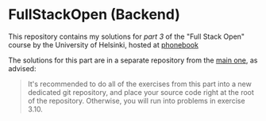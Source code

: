 # FullStackOpen (Backend)

This repository contains my solutions for _part 3_ of the "Full Stack Open" course by the University of Helsinki, hosted at [phonebook](https://part3-phonebook-fso.fly.dev/)

The solutions for this part are in a separate repository from the [main one](https://github.com/Tizzz-555/full-stack-open), as advised:

> It's recommended to do all of the exercises from this part into a new dedicated git repository, and place your source code right at the root of the repository. Otherwise, you will run into problems in exercise 3.10.
